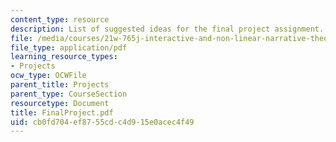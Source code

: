 ```yaml
---
content_type: resource
description: List of suggested ideas for the final project assignment.
file: /media/courses/21w-765j-interactive-and-non-linear-narrative-theory-and-practice-spring-2004/cb0fd704ef8755cdc4d915e0acec4f49_FinalProject.pdf
file_type: application/pdf
learning_resource_types:
- Projects
ocw_type: OCWFile
parent_title: Projects
parent_type: CourseSection
resourcetype: Document
title: FinalProject.pdf
uid: cb0fd704-ef87-55cd-c4d9-15e0acec4f49
---
```

